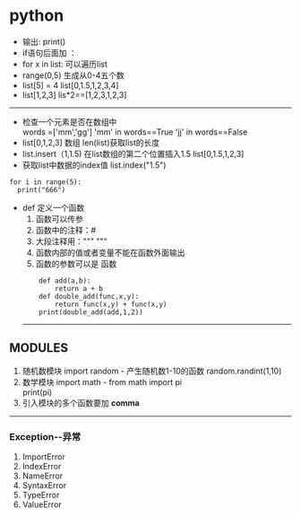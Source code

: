 # python
- 输出: print()
- if语句后面加 ：
- for x in list:  可以遍历list
- range(0,5) 生成从0-4五个数
- list[5] = 4 list[0,1.5,1,2,3,4]
- list[1,2,3] lis*2==[1,2,3,1,2,3]
-------
- 检查一个元素是否在数组中  
  words =['mm','gg']  'mm' in words==True   'jj' in words==False
- list[0,1,2,3]  数组 len(list)获取list的长度
- list.insert（1,1.5)  在list数组的第二个位置插入1.5 list[0,1.5,1,2,3]
- 获取list中数据的index值 list.index("1.5")
~~~
for i in range(5):
  print("666")
~~~
 - def  定义一个函数
   1. 函数可以传参
   2. 函数中的注释：#
   3. 大段注释用："""  """
   4. 函数内部的值或者变量不能在函数外面输出
   5. 函数的参数可以是 函数
   ~~~
       def add(a,b):
           return a + b
       def double_add(func,x,y):
           return func(x,y) + func(x,y)
       print(double_add(add,1,2))
   ~~~
   ------
## MODULES
   1. 随机数模块  import random
    - 产生随机数1-10的函数 random.randint(1,10)
   2. 数学模块 import math
    - from math import pi   
      print(pi)
   3. 引入模块的多个函数要加 **comma**
------   
### Exception--异常
   1. ImportError
   2. IndexError
   3. NameError
   4. SyntaxError
   5. TypeError
   6. ValueError
